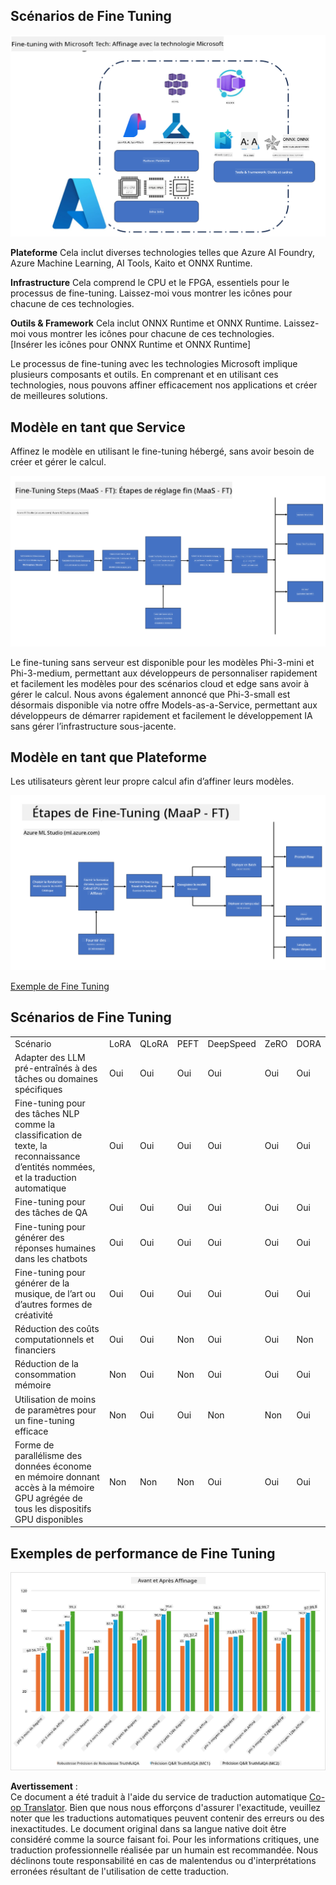 <!--
CO_OP_TRANSLATOR_METADATA:
{
  "original_hash": "cb5648935f63edc17e95ce38f23adc32",
  "translation_date": "2025-05-07T13:37:08+00:00",
  "source_file": "md/03.FineTuning/FineTuning_Scenarios.md",
  "language_code": "fr"
}
-->
## Scénarios de Fine Tuning

![FineTuning avec les services MS](../../../../translated_images/FinetuningwithMS.3d0cec8ae693e094c38c72575e63f2c9bf1cf980ab90f1388e102709f9c979e5.fr.png)

**Plateforme** Cela inclut diverses technologies telles que Azure AI Foundry, Azure Machine Learning, AI Tools, Kaito et ONNX Runtime.

**Infrastructure** Cela comprend le CPU et le FPGA, essentiels pour le processus de fine-tuning. Laissez-moi vous montrer les icônes pour chacune de ces technologies.

**Outils & Framework** Cela inclut ONNX Runtime et ONNX Runtime. Laissez-moi vous montrer les icônes pour chacune de ces technologies.  
[Insérer les icônes pour ONNX Runtime et ONNX Runtime]

Le processus de fine-tuning avec les technologies Microsoft implique plusieurs composants et outils. En comprenant et en utilisant ces technologies, nous pouvons affiner efficacement nos applications et créer de meilleures solutions.

## Modèle en tant que Service

Affinez le modèle en utilisant le fine-tuning hébergé, sans avoir besoin de créer et gérer le calcul.

![MaaS Fine Tuning](../../../../translated_images/MaaSfinetune.3eee4630607aff0d0a137b16ab79ec5977ece923cd1fdd89557a2655c632669d.fr.png)

Le fine-tuning sans serveur est disponible pour les modèles Phi-3-mini et Phi-3-medium, permettant aux développeurs de personnaliser rapidement et facilement les modèles pour des scénarios cloud et edge sans avoir à gérer le calcul. Nous avons également annoncé que Phi-3-small est désormais disponible via notre offre Models-as-a-Service, permettant aux développeurs de démarrer rapidement et facilement le développement IA sans gérer l’infrastructure sous-jacente.

## Modèle en tant que Plateforme

Les utilisateurs gèrent leur propre calcul afin d’affiner leurs modèles.

![Maap Fine Tuning](../../../../translated_images/MaaPFinetune.fd3829c1122f5d1c4a6a91593ebc348548410e162acda34f18034384e3b3816a.fr.png)

[Exemple de Fine Tuning](https://github.com/Azure/azureml-examples/blob/main/sdk/python/foundation-models/system/finetune/chat-completion/chat-completion.ipynb)

## Scénarios de Fine Tuning

| | | | | | | |
|-|-|-|-|-|-|-|
|Scénario|LoRA|QLoRA|PEFT|DeepSpeed|ZeRO|DORA|
|Adapter des LLM pré-entraînés à des tâches ou domaines spécifiques|Oui|Oui|Oui|Oui|Oui|Oui|
|Fine-tuning pour des tâches NLP comme la classification de texte, la reconnaissance d’entités nommées, et la traduction automatique|Oui|Oui|Oui|Oui|Oui|Oui|
|Fine-tuning pour des tâches de QA|Oui|Oui|Oui|Oui|Oui|Oui|
|Fine-tuning pour générer des réponses humaines dans les chatbots|Oui|Oui|Oui|Oui|Oui|Oui|
|Fine-tuning pour générer de la musique, de l’art ou d’autres formes de créativité|Oui|Oui|Oui|Oui|Oui|Oui|
|Réduction des coûts computationnels et financiers|Oui|Oui|Non|Oui|Oui|Non|
|Réduction de la consommation mémoire|Non|Oui|Non|Oui|Oui|Oui|
|Utilisation de moins de paramètres pour un fine-tuning efficace|Non|Oui|Oui|Non|Non|Oui|
|Forme de parallélisme des données économe en mémoire donnant accès à la mémoire GPU agrégée de tous les dispositifs GPU disponibles|Non|Non|Non|Oui|Oui|Oui|

## Exemples de performance de Fine Tuning

![Performance Fine Tuning](../../../../translated_images/Finetuningexamples.a9a41214f8f5afc186adb16a413b1c17e2f43a89933ba95feb5aee84b0b24add.fr.png)

**Avertissement** :  
Ce document a été traduit à l'aide du service de traduction automatique [Co-op Translator](https://github.com/Azure/co-op-translator). Bien que nous nous efforçons d'assurer l'exactitude, veuillez noter que les traductions automatiques peuvent contenir des erreurs ou des inexactitudes. Le document original dans sa langue native doit être considéré comme la source faisant foi. Pour les informations critiques, une traduction professionnelle réalisée par un humain est recommandée. Nous déclinons toute responsabilité en cas de malentendus ou d'interprétations erronées résultant de l'utilisation de cette traduction.